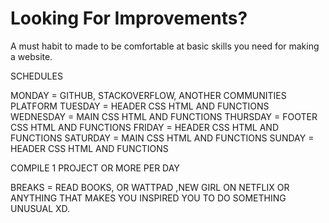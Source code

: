 # Looking For Improvements?

A must habit to made to be comfortable at basic skills you need for making a website.

SCHEDULES

<!-- EVERYDAY YOU MUST COMMIT ON GITHUB AND S.O -->

MONDAY = GITHUB, STACKOVERFLOW, ANOTHER COMMUNITIES PLATFORM
TUESDAY = HEADER CSS HTML AND FUNCTIONS
WEDNESDAY = MAIN CSS HTML AND FUNCTIONS
THURSDAY = FOOTER CSS HTML AND FUNCTIONS
FRIDAY = HEADER CSS HTML AND FUNCTIONS
SATURDAY = MAIN CSS HTML AND FUNCTIONS
SUNDAY = HEADER CSS HTML AND FUNCTIONS

<!-- GOAL -->

COMPILE 1 PROJECT OR MORE PER DAY

<!-- BREAKS  -->

BREAKS = READ BOOKS, OR WATTPAD ,NEW GIRL ON NETFLIX OR ANYTHING THAT MAKES YOU INSPIRED YOU TO DO SOMETHING UNUSUAL XD.

